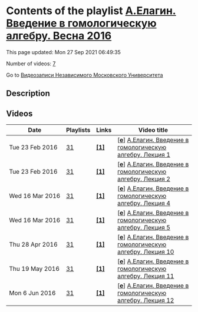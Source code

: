 # Contents of the playlist [А.Елагин. Введение в гомологическую алгебру. Весна 2016](https://www.youtube.com/playlist?list=PLp9ABVh6_x4FPeJfpaeGFpPeUcavdjsv6)

This page updated: Mon 27 Sep 2021 06:49:35

Number of videos: [7](#videos)

Go to [Видеозаписи Независимого Московского Университета](../README.md)

## Description



## Videos

|Date|Playlists|Links|Video title|
|---|---|---|---|
| Tue&nbsp;23&nbsp;Feb&nbsp;2016 | [31](../playlists/31 "А.Елагин. Введение в гомологическую алгебру. Весна 2016") | [**[1]**](http://ium.mccme.ru/s16/s16-elagin.html) | [[**e**](https://studio.youtube.com/video/DVlVAJJyhWs/edit "Edit")] [А.Елагин. Введение в гомологическую алгебру. Лекция 1](https://www.youtube.com/watch?v=DVlVAJJyhWs&list=PLp9ABVh6_x4FPeJfpaeGFpPeUcavdjsv6 "Курс НМУ, рекомендованный для 2-5 курса.&#013;11 февраля 2016 г. 17:30, НМУ 303 (Москва, Большой Власьевский пер., 11)&#013;http://ium.mccme.ru/s16/s16-elagin.html") |
| Tue&nbsp;23&nbsp;Feb&nbsp;2016 | [31](../playlists/31 "А.Елагин. Введение в гомологическую алгебру. Весна 2016") | [**[1]**](http://ium.mccme.ru/s16/s16-elagin.html) | [[**e**](https://studio.youtube.com/video/cYCWoIWU7C4/edit "Edit")] [А.Елагин. Введение в гомологическую алгебру. Лекция 2](https://www.youtube.com/watch?v=cYCWoIWU7C4&list=PLp9ABVh6_x4FPeJfpaeGFpPeUcavdjsv6 "Курс НМУ, рекомендованный для 2-5 курса.&#013;18 февраля 2016 г. 17:30, НМУ 303 (Москва, Большой Власьевский пер., 11)&#013;http://ium.mccme.ru/s16/s16-elagin.html") |
| Wed&nbsp;16&nbsp;Mar&nbsp;2016 | [31](../playlists/31 "А.Елагин. Введение в гомологическую алгебру. Весна 2016") | [**[1]**](http://ium.mccme.ru/s16/s16-elagin.html) | [[**e**](https://studio.youtube.com/video/IQuTCF1s4qI/edit "Edit")] [А.Елагин. Введение в гомологическую алгебру. Лекция 4](https://www.youtube.com/watch?v=IQuTCF1s4qI&list=PLp9ABVh6_x4FPeJfpaeGFpPeUcavdjsv6 "Лекция 3 по техническим причинам недоступна.&#013;Курс НМУ, рекомендованный для 2-5 курса.&#013;3 марта 2016 г. 17:30, НМУ 304 (Москва, Большой Власьевский пер., 11)&#013;http://ium.mccme.ru/s16/s16-elagin.html") |
| Wed&nbsp;16&nbsp;Mar&nbsp;2016 | [31](../playlists/31 "А.Елагин. Введение в гомологическую алгебру. Весна 2016") | [**[1]**](http://ium.mccme.ru/s16/s16-elagin.html) | [[**e**](https://studio.youtube.com/video/SQzvngBmJrM/edit "Edit")] [А.Елагин. Введение в гомологическую алгебру. Лекция 5](https://www.youtube.com/watch?v=SQzvngBmJrM&list=PLp9ABVh6_x4FPeJfpaeGFpPeUcavdjsv6 "Курс НМУ, рекомендованный для 2-5 курса.&#013;10 марта 2016 г. 17:30, НМУ 303 (Москва, Большой Власьевский пер., 11)&#013;http://ium.mccme.ru/s16/s16-elagin.html") |
| Thu&nbsp;28&nbsp;Apr&nbsp;2016 | [31](../playlists/31 "А.Елагин. Введение в гомологическую алгебру. Весна 2016") | [**[1]**](http://ium.mccme.ru/s16/s16-elagin.html) | [[**e**](https://studio.youtube.com/video/94hc2MyMAnU/edit "Edit")] [А.Елагин. Введение в гомологическую алгебру. Лекция 10](https://www.youtube.com/watch?v=94hc2MyMAnU&list=PLp9ABVh6_x4FPeJfpaeGFpPeUcavdjsv6 "К сожалению, видеозаписей лекций с 6 по 9 нет. Напоминаем, что имеется очень подробный конспект лекций.&#013;Курс НМУ, рекомендованный для 2-5 курса.&#013;21 апреля 2016 г. 17:30, НМУ 303 (Москва, Большой Власьевский пер., 11)&#013;http://ium.mccme.ru/s16/s16-elagin.html") |
| Thu&nbsp;19&nbsp;May&nbsp;2016 | [31](../playlists/31 "А.Елагин. Введение в гомологическую алгебру. Весна 2016") | [**[1]**](http://ium.mccme.ru/s16/s16-elagin.html) | [[**e**](https://studio.youtube.com/video/OGHAM4373Yg/edit "Edit")] [А.Елагин. Введение в гомологическую алгебру. Лекция 11](https://www.youtube.com/watch?v=OGHAM4373Yg&list=PLp9ABVh6_x4FPeJfpaeGFpPeUcavdjsv6 "Курс НМУ, рекомендованный для 2-5 курса.&#013;12 мая 2016 г. 17:30, НМУ 303 (Москва, Большой Власьевский пер., 11)&#013;http://ium.mccme.ru/s16/s16-elagin.html") |
| Mon&nbsp;6&nbsp;Jun&nbsp;2016 | [31](../playlists/31 "А.Елагин. Введение в гомологическую алгебру. Весна 2016") | [**[1]**](http://ium.mccme.ru/s16/s16-elagin.html) | [[**e**](https://studio.youtube.com/video/vN9BcApAoUM/edit "Edit")] [А.Елагин. Введение в гомологическую алгебру. Лекция 12](https://www.youtube.com/watch?v=vN9BcApAoUM&list=PLp9ABVh6_x4FPeJfpaeGFpPeUcavdjsv6 "Курс НМУ, рекомендованный для 2-5 курса.&#013;19 мая 2016 г. 17:30, НМУ 303 (Москва, Большой Власьевский пер., 11)&#013;http://ium.mccme.ru/s16/s16-elagin.html") |
